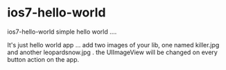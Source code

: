 ios7-hello-world
================

ios7-hello-world simple hello world .... 

It's just hello world app ... 
add two images of your lib, one named killer.jpg and another leopardsnow.jpg   .
the UIImageView will be changed on every button action on the app.



